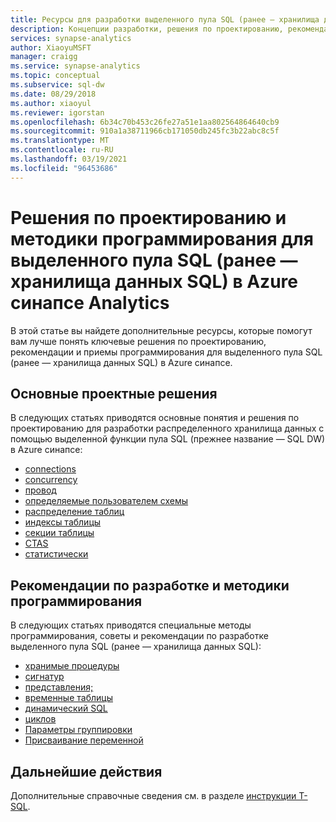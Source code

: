 ```yaml
---
title: Ресурсы для разработки выделенного пула SQL (ранее — хранилища данных SQL) в Azure синапсе Analytics
description: Концепции разработки, решения по проектированию, рекомендации и приемы программирования для выделенного пула SQL (ранее — хранилища данных SQL) в Azure синапсе Analytics.
services: synapse-analytics
author: XiaoyuMSFT
manager: craigg
ms.service: synapse-analytics
ms.topic: conceptual
ms.subservice: sql-dw
ms.date: 08/29/2018
ms.author: xiaoyul
ms.reviewer: igorstan
ms.openlocfilehash: 6b34c70b453c26fe27a51e1aa802564864640cb9
ms.sourcegitcommit: 910a1a38711966cb171050db245fc3b22abc8c5f
ms.translationtype: MT
ms.contentlocale: ru-RU
ms.lasthandoff: 03/19/2021
ms.locfileid: "96453686"
---
```

# <a name="design-decisions-and-coding-techniques-for-a-dedicated-sql-pool-formerly-sql-dw-in-azure-synapse-analytics"></a>Решения по проектированию и методики программирования для выделенного пула SQL (ранее — хранилища данных SQL) в Azure синапсе Analytics 

 В этой статье вы найдете дополнительные ресурсы, которые помогут вам лучше понять ключевые решения по проектированию, рекомендации и приемы программирования для выделенного пула SQL (ранее — хранилища данных SQL) в Azure синапсе.

## <a name="key-design-decisions"></a>Основные проектные решения

В следующих статьях приводятся основные понятия и решения по проектированию для разработки распределенного хранилища данных с помощью выделенной функции пула SQL (прежнее название — SQL DW) в Azure синапсе:

* [connections](sql-data-warehouse-connect-overview.md)
* [concurrency](resource-classes-for-workload-management.md)
* [провод](sql-data-warehouse-develop-transactions.md)
* [определяемые пользователем схемы](sql-data-warehouse-develop-user-defined-schemas.md)
* [распределение таблиц](sql-data-warehouse-tables-distribute.md)
* [индексы таблицы](sql-data-warehouse-tables-index.md)
* [секции таблицы](sql-data-warehouse-tables-partition.md)
* [CTAS](sql-data-warehouse-develop-ctas.md)
* [статистически](sql-data-warehouse-tables-statistics.md)

## <a name="development-recommendations-and-coding-techniques"></a>Рекомендации по разработке и методики программирования

В следующих статьях приводятся специальные методы программирования, советы и рекомендации по разработке выделенного пула SQL (ранее — хранилища данных SQL):

* [хранимые процедуры](sql-data-warehouse-develop-stored-procedures.md)
* [сигнатур](sql-data-warehouse-develop-label.md)
* [представления;](performance-tuning-materialized-views.md)
* [временные таблицы](sql-data-warehouse-tables-temporary.md)
* [динамический SQL](sql-data-warehouse-develop-dynamic-sql.md)
* [циклов](sql-data-warehouse-develop-loops.md)
* [Параметры группировки](sql-data-warehouse-develop-group-by-options.md)
* [Присваивание переменной](sql-data-warehouse-develop-variable-assignment.md)

## <a name="next-steps"></a>Дальнейшие действия

Дополнительные справочные сведения см. в разделе [инструкции T-SQL](sql-data-warehouse-reference-tsql-statements.md).
